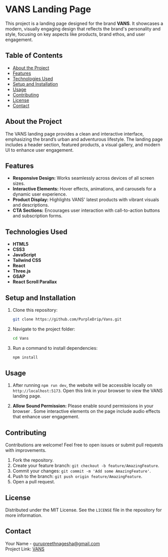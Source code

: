 # VANS Landing Page

This project is a landing page designed for the brand **VANS**. It showcases a modern, visually engaging design that reflects the brand's personality and style, focusing on key aspects like products, brand ethos, and user engagement.

## Table of Contents

- [About the Project](#about-the-project)
- [Features](#features)
- [Technologies Used](#technologies-used)
- [Setup and Installation](#setup-and-installation)
- [Usage](#usage)
- [Contributing](#contributing)
- [License](#license)
- [Contact](#contact)

## About the Project

The VANS landing page provides a clean and interactive interface, emphasizing the brand’s urban and adventurous lifestyle. The landing page includes a header section, featured products, a visual gallery, and modern UI to enhance user engagement.

## Features

- **Responsive Design:** Works seamlessly across devices of all screen sizes.
- **Interactive Elements:** Hover effects, animations, and carousels for a dynamic user experience.
- **Product Display:** Highlights VANS' latest products with vibrant visuals and descriptions.
- **CTA Sections:** Encourages user interaction with call-to-action buttons and subscription forms.

## Technologies Used

- **HTML5**
- **CSS3** 
- **JavaScript**
- **Tailwind CSS**
- **React**
- **Three.js**
- **GSAP**
- **React Scroll Parallax**

## Setup and Installation

1. Clone this repository:
    ```bash
    git clone https://github.com/PurpleDrip/Vans.git
    ```

2. Navigate to the project folder:
    ```bash
    cd Vans
    ```

3. Run a command to install dependencies:
    ```bash
    npm install
    ```

## Usage

1. After running `npm run dev`, the website will be accessible locally on `http://localhost:5173`. Open this link in your browser to view the VANS landing page.

2. **Allow Sound Permission:** Please enable sound permissions in your browser . Some interactive elements on the page include audio effects that enhance user engagement.


## Contributing

Contributions are welcome! Feel free to open issues or submit pull requests with improvements.

1. Fork the repository.
2. Create your feature branch: `git checkout -b feature/AmazingFeature`.
3. Commit your changes: `git commit -m 'Add some AmazingFeature'`.
4. Push to the branch: `git push origin feature/AmazingFeature`.
5. Open a pull request.

## License

Distributed under the MIT License. See the `LICENSE` file in the repository for more information.

## Contact

Your Name - [gurupreethnagesha@gmail.com](mailto:gurupreethnagesha@gmail.com)  
Project Link: [VANS](https://vans-landing.pages.dev/)
